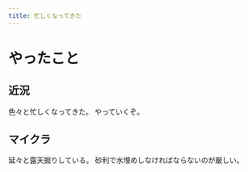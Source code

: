 ```yaml
---
title: 忙しくなってきた
---
```


# やったこと

## 近況

色々と忙しくなってきた。
やっていくぞ。

## マイクラ

延々と露天掘りしている。
砂利で水埋めしなければならないのが厳しい。
